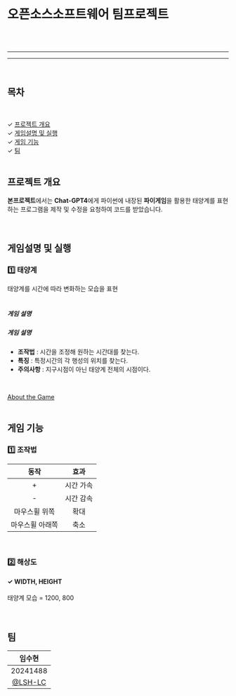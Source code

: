 # 오픈소스소프트웨어 팀프로젝트
<br><br>

* * *

* * *
<br>

## 목차
<br>

✓ [프로젝트 개요](#프로젝트-개요)<br>
✓ [게임설명 및 실행](#게임설명-및-실행)<br>
✓ [게임 기능](#게임-기능)<br>
✓ [팀](#팀)<br>
<br>

## 프로젝트 개요
**본프로젝트**에서는 **Chat-GPT4**에게 파이썬에 내장된 **파이게임**을 활용한 태양계를 표현하는 프로그램을 제작 및 수정을 요청하여 코드를 받았습니다. <br>
<br><br>

## 게임설명 및 실행
### 1️⃣ 태양계
태양계를 시간에 따라 변화하는 모습을 표현
<br><br>


##### 게임 설명

##### 게임 설명
- **조작법** : 시간을 조정해 원하는 시간대를 찾는다.
- **특징** : 특정시간의 각 행성의 위치를 찾는다.
- **주의사항** : 지구시점이 아닌 태양계 전체의 시점이다.
  
<br>

[About the Game](https://github.com/YUM-MING/The-Adventures-Of-The-Seven/blob/main/%EB%AF%B8%EB%A1%9C%20%ED%83%88%EC%B6%9C%20%EA%B2%8C%EC%9E%84.md)
<br><br>

## 게임 기능
### 1️⃣ 조작법

|동작|효과|
|:---:|:---:|
|+|시간 가속|
|-|시간 감속|
|마우스휠 위쪽|확대|
|마우스휠 아래쪽|축소|

<br>

### 2️⃣ 해상도
#### ✓ WIDTH, HEIGHT
태양계 모습 = 1200, 800<br>
<br><br>

## 팀

|임수현|
|:---:|
|20241488|
|[@LSH-LC](https://github.com/LSH-LC)|

